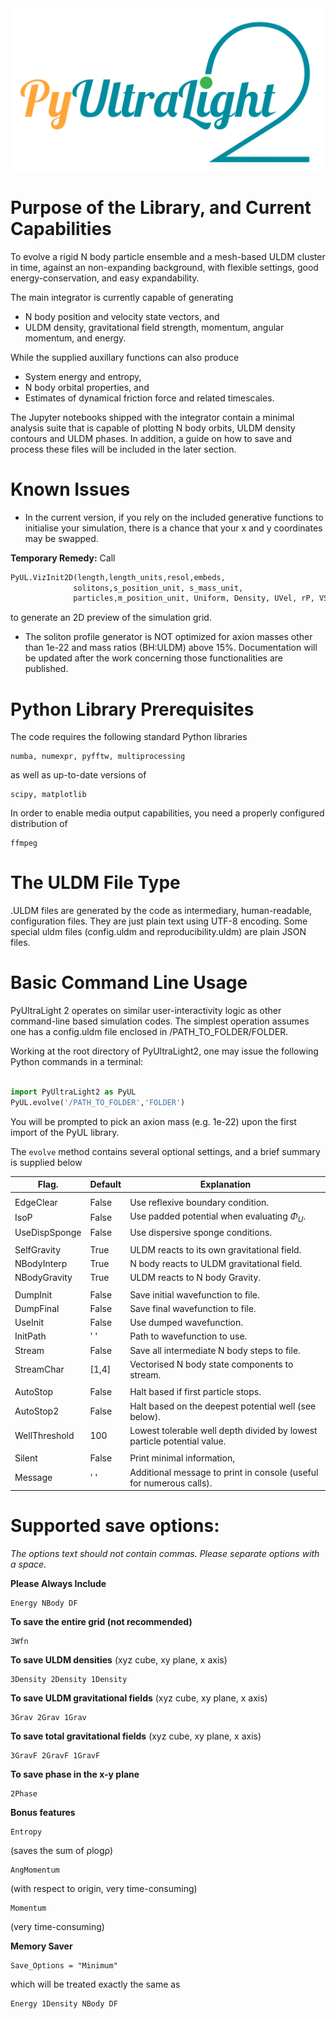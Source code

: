 <center><img src="PyULLogo.png" alt="Logo" width="560" align = "center"/></center>

# Purpose of the Library, and Current Capabilities

To evolve a rigid N body particle ensemble and a mesh-based ULDM cluster in time, against an non-expanding background, with flexible settings, good energy-conservation, and easy expandability.

The main integrator is currently capable of generating 

* N body position and velocity state vectors, and
* ULDM density, gravitational field strength, momentum, angular momentum, and energy.

While the supplied auxillary functions can also produce

* System energy and entropy,
* N body orbital properties, and
* Estimates of dynamical friction force and related timescales.

The Jupyter notebooks shipped with the integrator contain a minimal analysis suite that is capable of plotting N body orbits, ULDM density contours and ULDM phases. In addition, a guide on how to save and process these files will be included in the later section.


# Known Issues

* In the current version, if you rely on the included generative functions to initialise your simulation, there is a chance that your x and y coordinates may be swapped. 

**Temporary Remedy:** Call 
 
```python
PyUL.VizInit2D(length,length_units,resol,embeds,
              solitons,s_position_unit, s_mass_unit,
              particles,m_position_unit, Uniform, Density, UVel, rP, VScale = 1)
```
to generate an 2D preview of the simulation grid.


* The soliton profile generator is NOT optimized for axion masses other than 1e-22 and mass ratios (BH:ULDM) above 15%. Documentation will be updated after the work concerning those functionalities are published.


# Python Library Prerequisites

The code requires the following standard Python libraries

    numba, numexpr, pyfftw, multiprocessing
  
as well as up-to-date versions of
  
    scipy, matplotlib

In order to enable media output capabilities, you need a properly configured distribution of 

    ffmpeg

# The ULDM File Type

.ULDM files are generated by the code as intermediary, human-readable, configuration files. They are just plain text using UTF-8 encoding. Some special uldm files (config.uldm and reproducibility.uldm) are plain JSON files.

# Basic Command Line Usage

PyUltraLight 2 operates on similar user-interactivity logic as other command-line based simulation codes. The simplest operation assumes one has a config.uldm file enclosed in /PATH_TO_FOLDER/FOLDER.

Working at the root directory of PyUltraLight2, one may issue the following Python commands in a terminal:

```python

import PyUltraLight2 as PyUL
PyUL.evolve('/PATH_TO_FOLDER','FOLDER')

```

You will be prompted to pick an axion mass (e.g. 1e-22) upon the first import of the PyUL library.

The ``evolve`` method contains several optional settings, and a brief summary is supplied below


| Flag.         | Default          |Explanation                                                              |
|---------------|------------------|-------------------------------------------------------------------------|
|               |                  |                                                                         |
| EdgeClear     | False            | Use reflexive boundary condition.                                       |
| IsoP          | False            | Use padded potential when evaluating $\Phi_U$.                          |
| UseDispSponge | False            | Use dispersive sponge conditions.                                       |
|               |                  |                                                                         |
| SelfGravity   | True             | ULDM reacts to its own gravitational field.                             |
| NBodyInterp   | True             | N body reacts to ULDM gravitational field.                              |
| NBodyGravity  | True             | ULDM reacts to N body Gravity.                                          |
|               |                  |                                                                         |
| DumpInit      | False            | Save initial wavefunction to file.                                      |
| DumpFinal     | False            | Save final wavefunction to file.                                        |
| UseInit       | False            | Use dumped wavefunction.                                                |
| InitPath      | ' '              | Path to wavefunction to use.                                            |
| Stream        | False            | Save all intermediate N body steps to file.                             |
| StreamChar    | [1,4]            | Vectorised N body state components to stream.                           |
|               |                  |                                                                         |
| AutoStop      | False            | Halt based if first particle stops.                                     |
| AutoStop2     | False            | Halt based on the deepest potential well (see below).                   |
| WellThreshold | 100              | Lowest tolerable well depth divided by lowest particle potential value. |
|               |                  |                                                                         |
| Silent        | False            | Print minimal information,                                              |
| Message       | ' '              | Additional message to print in console (useful for numerous calls).     |


# Supported save options:

*The options text should not contain commas. Please separate options with a space.*

**Please Always Include**

    Energy NBody DF

**To save the entire grid (not recommended)**

    3Wfn
    
**To save ULDM densities** (xyz cube, xy plane, x axis)

    3Density 2Density 1Density
    
**To save ULDM gravitational fields** (xyz cube, xy plane, x axis)

    3Grav 2Grav 1Grav
    
**To save total gravitational fields** (xyz cube, xy plane, x axis)

    3GravF 2GravF 1GravF
    
**To save phase in the x-y plane** 

    2Phase

**Bonus features**

    Entropy 
(saves the sum of ρlogρ)
    
    AngMomentum
(with respect to origin, very time-consuming)
    
    Momentum
(very time-consuming)
    
    
**Memory Saver**

    Save_Options = "Minimum"
    
which will be treated exactly the same as
    
    Energy 1Density NBody DF
